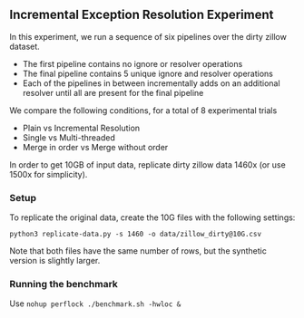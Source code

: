 
## Incremental Exception Resolution Experiment

In this experiment, we run a sequence of six pipelines over the dirty zillow dataset.
- The first pipeline contains no ignore or resolver operations
- The final pipeline contains 5 unique ignore and resolver operations
- Each of the pipelines in between incrementally adds on an additional resolver until all are present for the final pipeline

We compare the following conditions, for a total of 8 experimental trials
- Plain vs Incremental Resolution
- Single vs Multi-threaded
- Merge in order vs Merge without order

In order to get 10GB of input data, replicate dirty zillow data 1460x (or use 1500x for simplicity).

### Setup
To replicate the original data, create the 10G files with the following settings:
```
python3 replicate-data.py -s 1460 -o data/zillow_dirty@10G.csv
```
Note that both files have the same number of rows, but the synthetic version is slightly larger.

### Running the benchmark
Use
`nohup perflock ./benchmark.sh -hwloc &`
